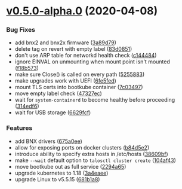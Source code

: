 # [v0.5.0-alpha.0](https://github.com/talos-systems/talos/compare/v0.4.0-alpha.8...v0.5.0-alpha.0) (2020-04-08)

### Bug Fixes

- add bnx2 and bnx2x firmware ([3a89d79](https://github.com/talos-systems/talos/commit/3a89d79f842fc52efb8a097f854b486afa2042e6))
- delete tag on revert with empty label ([83d0851](https://github.com/talos-systems/talos/commit/83d08515632c2df9f26258c772eee25668b075aa))
- don't use ARP table for networkd health check ([c144484](https://github.com/talos-systems/talos/commit/c144484a4420b397518b906ff0e1e0c363371ca9))
- ignore EINVAL on unmounting when mount point isn't mounted ([f18b573](https://github.com/talos-systems/talos/commit/f18b5737d8149ab186806c31f8180d8047b29c00))
- make sure Close() is called on every path ([5255883](https://github.com/talos-systems/talos/commit/5255883034a046a03dd45868744571d7ab52647f))
- make upgrades work with UEFI ([6fe5fed](https://github.com/talos-systems/talos/commit/6fe5fed6f933039937aeb9ec715210ca44b68a0a))
- mount TLS certs into bootkube container ([7c03497](https://github.com/talos-systems/talos/commit/7c034972c5d0ab1b128dfcc47a6f94a85d2d28e6))
- move empty label check ([47327ec](https://github.com/talos-systems/talos/commit/47327eca0986ff707ba06d78edd4c442c921dcee))
- wait for `system-containerd` to become healthy before proceeding ([314edf6](https://github.com/talos-systems/talos/commit/314edf63f4cf6922aa5bd1004d3fc1f2c1d1c6db))
- wait for USB storage ([6629fcf](https://github.com/talos-systems/talos/commit/6629fcf74882c0746605a763d710fb54fa5d46e1))

### Features

- add BNX drivers ([675a0ee](https://github.com/talos-systems/talos/commit/675a0eea0e0ed80b39a14323f9bb974079dd50e4))
- allow for exposing ports on docker clusters ([b84d5e2](https://github.com/talos-systems/talos/commit/b84d5e2660ae51623fc15e346e5ed33a4b405842))
- introduce ability to specify extra hosts in /etc/hosts ([38609bf](https://github.com/talos-systems/talos/commit/38609bf58131c86713937943416ec1d96e4f36ac))
- make `--wait` default option to `talosctl cluster create` ([104af43](https://github.com/talos-systems/talos/commit/104af4380e60dac09f701c3788d3d0c22057f748))
- move bootkube out as full service ([2294a65](https://github.com/talos-systems/talos/commit/2294a65972f2a18d32554c6aa871a317401728c7))
- upgrade kubernetes to 1.18 ([3a4eaee](https://github.com/talos-systems/talos/commit/3a4eaeeef06434c698d40ceed39f442106dd6cec))
- upgrade Linux to v5.5.15 ([681b1a8](https://github.com/talos-systems/talos/commit/681b1a8cb24209ea176893358be35ddf650eedef))
